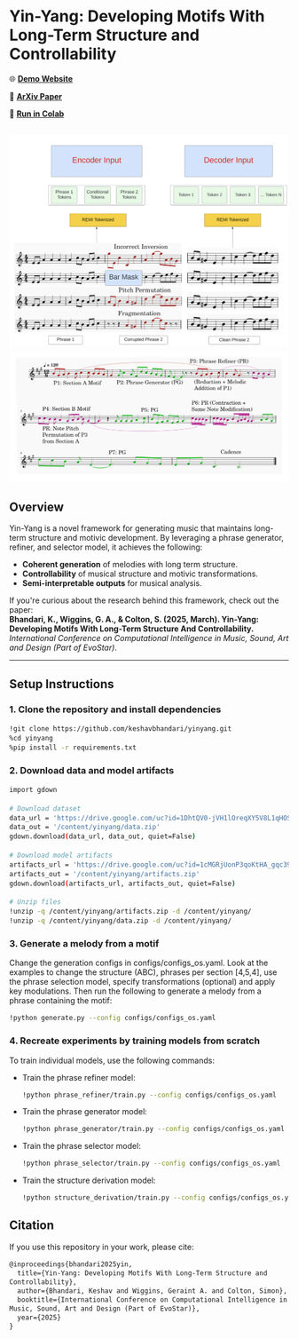 # Yin-Yang: Developing Motifs With Long-Term Structure and Controllability

🌐 [**Demo Website**](https://keshavbhandari.github.io/portfolio/yin-yang.html)

📄 [**ArXiv Paper**](https://arxiv.org/abs/your-paper-id) 

🚀 [**Run in Colab**](https://colab.research.google.com/drive/1qsS9pX4grGVVLk4N5W19DZRk9j2ftLN9#scrollTo=byBfZDvFZ5cJ)  

![Corruption Refinement Training](images/Corruption_Refinement_Training.png)
![Generation Framework](images/YY_Generation_Framework.png)
---

## Overview

Yin-Yang is a novel framework for generating music that maintains long-term structure and motivic development. By leveraging a phrase generator, refiner, and selector model, it achieves the following:

- **Coherent generation** of melodies with long term structure.
- **Controllability** of musical structure and motivic transformations.
- **Semi-interpretable outputs** for musical analysis.

If you're curious about the research behind this framework, check out the paper:  
**Bhandari, K., Wiggins, G. A., & Colton, S. (2025, March). Yin-Yang: Developing Motifs With Long-Term Structure And Controllability.**  
*International Conference on Computational Intelligence in Music, Sound, Art and Design (Part of EvoStar)*.  

---

## Setup Instructions

### 1. Clone the repository and install dependencies
```bash
!git clone https://github.com/keshavbhandari/yinyang.git
%cd yinyang
%pip install -r requirements.txt
```

### 2. Download data and model artifacts
```bash
import gdown

# Download dataset
data_url = 'https://drive.google.com/uc?id=1DhtQV0-jVH1lOreqXY5V8L1qHOSO5PwZ'
data_out = '/content/yinyang/data.zip'
gdown.download(data_url, data_out, quiet=False)

# Download model artifacts
artifacts_url = 'https://drive.google.com/uc?id=1cMGRjUonP3qoKtHA_gqc39GZA4O_zdbh'
artifacts_out = '/content/yinyang/artifacts.zip'
gdown.download(artifacts_url, artifacts_out, quiet=False)

# Unzip files
!unzip -q /content/yinyang/artifacts.zip -d /content/yinyang/
!unzip -q /content/yinyang/data.zip -d /content/yinyang/
```

### 3. Generate a melody from a motif
Change the generation configs in configs/configs_os.yaml. Look at the examples to change the structure (ABC), phrases per section [4,5,4], use the phrase selection model, specify transformations (optional) and apply key modulations. Then run the following to generate a melody from a phrase containing the motif:

```bash
!python generate.py --config configs/configs_os.yaml
```

### 4. Recreate experiments by training models from scratch
To train individual models, use the following commands:

- Train the phrase refiner model:
  ```bash
  !python phrase_refiner/train.py --config configs/configs_os.yaml
  ```
- Train the phrase generator model:
  ```bash
  !python phrase_generator/train.py --config configs/configs_os.yaml
  ```
- Train the phrase selector model:
  ```bash
  !python phrase_selector/train.py --config configs/configs_os.yaml
  ```
- Train the structure derivation model:
  ```bash
  !python structure_derivation/train.py --config configs/configs_os.yaml
  ```

## Citation

If you use this repository in your work, please cite:

```plaintext
@inproceedings{bhandari2025yin,
  title={Yin-Yang: Developing Motifs With Long-Term Structure and Controllability},
  author={Bhandari, Keshav and Wiggins, Geraint A. and Colton, Simon},
  booktitle={International Conference on Computational Intelligence in Music, Sound, Art and Design (Part of EvoStar)},
  year={2025}
}
